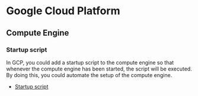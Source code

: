 # Google Cloud Platform

## Compute Engine

### Startup script

In GCP, you could add a startup script to the compute engine so that whenever the compute engine has been started, the script will be executed. By doing this, you could automate the setup of the compute engine.

- [Startup script](./compute_engine/gcp_startup_script.sh)
